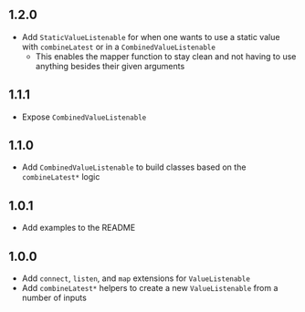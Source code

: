 ## 1.2.0

* Add `StaticValueListenable` for when one wants to use a static value with `combineLatest` or in a `CombinedValueListenable`
  * This enables the mapper function to stay clean and not having to use anything besides their given arguments

## 1.1.1

* Expose `CombinedValueListenable`

## 1.1.0

* Add `CombinedValueListenable` to build classes based on the `combineLatest*` logic

## 1.0.1

* Add examples to the README

## 1.0.0

* Add `connect`, `listen`, and `map` extensions for `ValueListenable`
* Add `combineLatest*` helpers to create a new `ValueListenable` from a number of inputs

